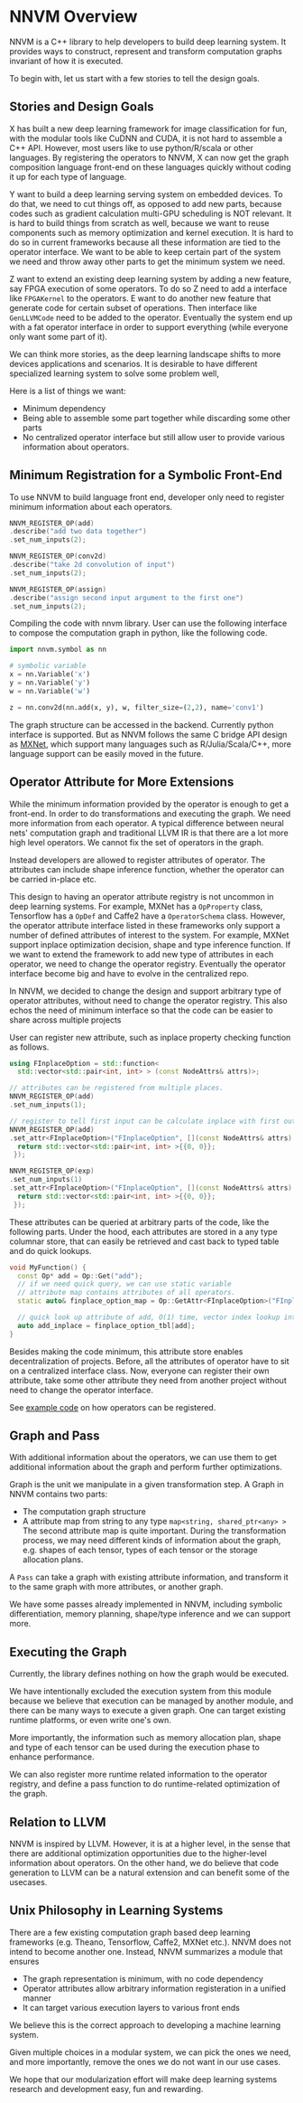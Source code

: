 # NNVM Overview

NNVM is a C++ library to help developers to build deep learning system.
It provides ways to construct, represent and transform computation graphs
invariant of how it is executed.

To begin with, let us start with a few stories to tell the design goals.

## Stories and Design Goals

X has built a new deep learning framework for image classification for fun,
with the modular tools like CuDNN and CUDA, it is not hard to assemble a C++ API.
However, most users like to use python/R/scala or other languages.
By registering the operators to NNVM, X can now get the graph composition
language front-end on these languages quickly without coding it up for
each type of language.

Y want to build a deep learning serving system on embedded devices.
To do that, we need to cut things off, as opposed to add new parts,
because codes such as gradient calculation multi-GPU scheduling is NOT relevant.
It is hard to build things from scratch as well, because we want to
reuse components such as memory optimization and kernel execution.
It is hard to do so in current frameworks because all these information
are tied to the operator interface. We want to be able to keep
certain part of the system we need and throw away other parts
to get the minimum system we need.

Z want to extend an existing deep learning system by adding a new feature,
say FPGA execution of some operators. To do so Z need to add a interface like ```FPGAKernel```
to the operators. E want to do another new feature that generate code for
certain subset of operations. Then interface like ```GenLLVMCode``` need to be added
to the operator. Eventually the system end up with a fat operator interface
in order to support everything (while everyone only want some part of it).

We can think more stories, as the deep learning landscape shifts to more devices
applications and scenarios. It is desirable to have different specialized
learning system to solve some problem well,

Here is a list of things we want:
- Minimum dependency
- Being able to assemble some part together while discarding some other parts
- No centralized operator interface but still allow user to provide various information about operators.

## Minimum Registration for a Symbolic Front-End
To use NNVM to build language front end, developer only need to register
minimum information about each operators.

```c++
NNVM_REGISTER_OP(add)
.describe("add two data together")
.set_num_inputs(2);

NNVM_REGISTER_OP(conv2d)
.describe("take 2d convolution of input")
.set_num_inputs(2);

NNVM_REGISTER_OP(assign)
.describe("assign second input argument to the first one")
.set_num_inputs(2);
```

Compiling the code with nnvm library. User can use the following interface
to compose the computation graph in python, like the following code.

```python
import nnvm.symbol as nn

# symbolic variable
x = nn.Variable('x')
y = nn.Variable('y')
w = nn.Variable('w')

z = nn.conv2d(nn.add(x, y), w, filter_size=(2,2), name='conv1')
```

The graph structure can be accessed in the backend. Currently python interface is supported.
But as NNVM follows the same C bridge API design as [MXNet](https://github.com/dmlc/mxnet),
which support many languages such as R/Julia/Scala/C++, more language support can be easily
moved in the future.

## Operator Attribute for More Extensions

While the minimum information provided by the operator is enough to get a front-end.
In order to do transformations and executing the graph. We need more information from each operator.
A typical difference between neural nets' computation graph and traditional LLVM IR is that
there are a lot more high level operators. We cannot fix the set of operators in the graph.

Instead developers are allowed to register attributes of operator. The attributes can include shape
inference function, whether the operator can be carried in-place etc.

This design to having an operator attribute registry is not uncommon in deep learning systems.
For example, MXNet has a ```OpProperty``` class, Tensorflow has a ```OpDef``` and Caffe2 have a ```OperatorSchema``` class.
However, the operator attribute interface listed in these frameworks only support a number of defined attributes of interest to the system.
For example, MXNet support inplace optimization decision, shape and type inference function.
If we want to extend the framework to add new type of attributes in each operator, we need to change the operator registry.
Eventually the operator interface become big and have to evolve in the centralized repo.

In NNVM, we decided to change the design and support arbitrary type of operator attributes,
without need to change the operator registry. This also echos the need of minimum interface
so that the code can be easier to share across multiple projects

User can register new attribute, such as inplace property checking function as follows.
```c++
using FInplaceOption = std::function<
  std::vector<std::pair<int, int> > (const NodeAttrs& attrs)>;

// attributes can be registered from multiple places.
NNVM_REGISTER_OP(add)
.set_num_inputs(1);

// register to tell first input can be calculate inplace with first output
NNVM_REGISTER_OP(add)
.set_attr<FInplaceOption>("FInplaceOption", [](const NodeAttrs& attrs) {
  return std::vector<std::pair<int, int> >{{0, 0}};
 });

NNVM_REGISTER_OP(exp)
.set_num_inputs(1)
.set_attr<FInplaceOption>("FInplaceOption", [](const NodeAttrs& attrs) {
  return std::vector<std::pair<int, int> >{{0, 0}};
 });
```

These attributes can be queried at arbitrary parts of the code, like the following parts.
Under the hood, each attributes are stored in a any type columnar store,
that can easily be retrieved and cast back to typed table and do quick lookups.

```c++
void MyFunction() {
  const Op* add = Op::Get("add");
  // if we need quick query, we can use static variable
  // attribute map contains attributes of all operators.
  static auto& finplace_option_map = Op::GetAttr<FInplaceOption>("FInplaceOption");

  // quick look up attribute of add, O(1) time, vector index lookup internally.
  auto add_inplace = finplace_option_tbl[add];
}
```
Besides making the code minimum, this attribute store enables decentralization of projects.
Before, all the attributes of operator have to sit on a centralized interface class.
Now, everyone can register their own attribute, take some other attribute they need from another project
without need to change the operator interface.

See [example code](../example/src/operator.cc) on how operators can be registered.

## Graph and Pass

With additional information about the operators, we can use them to get 
additional information about the graph and perform further optimizations.

Graph is the unit we manipulate in a given transformation step. 
A Graph in NNVM contains two parts:
- The computation graph structure
- A attribute map from string to any type ```map<string, shared_ptr<any> >```
The second attribute map is quite important. During the transformation process, 
we may need different kinds of information about the graph, e.g.
shapes of each tensor, types of each tensor or the storage allocation plans.

A ```Pass``` can take a graph with existing attribute information,
and transform it to the same graph with more attributes, or another graph.

We have some passes already implemented in NNVM, including symbolic differentiation,
memory planning, shape/type inference and we can support more.

## Executing the Graph

Currently, the library defines nothing on how the graph would be executed.

We have intentionally excluded the execution system from this module because we believe
that execution can be managed by another module, and there can be many ways to execute a given graph.
One can target existing runtime platforms, or even write one's own.

More importantly, the information such as memory allocation plan,
shape and type of each tensor can be used during the execution phase
to enhance performance.

We can also register more runtime related information to the operator registry,
and define a pass function to do runtime-related optimization of the graph.

## Relation to LLVM

NNVM is inspired by LLVM. However, it is at a higher level, in the sense that there are additional optimization
opportunities due to the higher-level information about operators.
On the other hand, we do believe that code generation to LLVM can be a natural extension and can benefit some of the usecases.

## Unix Philosophy in Learning Systems

There are a few existing computation graph based deep learning frameworks (e.g. Theano, Tensorflow, Caffe2, MXNet etc.).
NNVM does not intend to become another one. Instead, NNVM summarizes a module that ensures

- The graph representation is minimum, with no code dependency
- Operator attributes allow arbitrary information registeration in a unified manner
- It can target various execution layers to various front ends

We believe this is the correct approach to developing a machine learning system.

Given multiple choices in a modular system, we can pick the ones we need, and more importantly, remove the ones we do not want in our use cases.

We hope that our modularization effort will make deep learning systems research and development easy, fun and rewarding.
